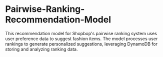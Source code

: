 # Pairwise-Ranking-Recommendation-Model
This recommendation model for Shopbop's pairwise ranking system uses user preference data to suggest fashion items. The model processes user rankings to generate personalized suggestions, leveraging DynamoDB for storing and analyzing ranking data.
